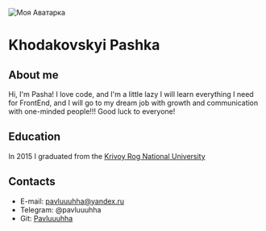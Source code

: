 ![Моя Аватарка](https://sun9-east.userapi.com/sun9-26/s/v1/if1/iTPu1XrzHqOIy087N_E_VdUsOw8-NOZa_jInEIGpcDDKC6rEyB-Ff8iRyU8nUM1C64bYiLg7.jpg?size=2048x1152&quality=96&type=album)

# Khodakovskyi Pashka

## About me

Hi, I'm Pasha! I love code, and I'm a little lazy I will learn everything I need
for FrontEnd, and I will go to my dream job with growth and communication with
one-minded people!!! Good luck to everyone!

## Education

In 2015 I graduated from the
[Krivoy Rog National University](http://www.knu.edu.ua/)

## Contacts

- E-mail: pavluuuhha@yandex.ru
- Telegram: @pavluuuhha
- Git: [Pavluuuhha](https://github.com/Pavluuuhha)
